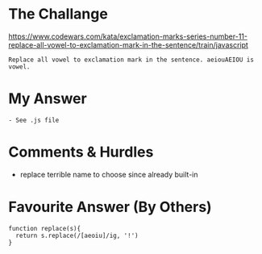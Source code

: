 # The Challange

https://www.codewars.com/kata/exclamation-marks-series-number-11-replace-all-vowel-to-exclamation-mark-in-the-sentence/train/javascript

```
Replace all vowel to exclamation mark in the sentence. aeiouAEIOU is vowel.
```

# My Answer

```
- See .js file
```

# Comments & Hurdles

- replace terrible name to choose since already built-in

# Favourite Answer (By Others)

```
function replace(s){
  return s.replace(/[aeoiu]/ig, '!')
}
```

